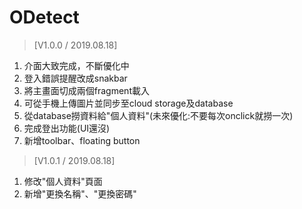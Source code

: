 # ODetect

> [V1.0.0 / 2019.08.18]
1. 介面大致完成，不斷優化中
2. 登入錯誤提醒改成snakbar
3. 將主畫面切成兩個fragment載入
4. 可從手機上傳圖片並同步至cloud storage及database
5. 從database撈資料給"個人資料"(未來優化:不要每次onclick就撈一次)
6. 完成登出功能(UI還沒)
7. 新增toolbar、floating button


> [V1.0.1 / 2019.08.18]
1. 修改"個人資料"頁面
2. 新增"更換名稱"、"更換密碼"